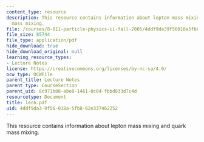```yaml
---
content_type: resource
description: This resource contains information about lepton mass mixing and quark
  mass mixing.
file: /courses/8-811-particle-physics-ii-fall-2005/4ddf9da39f56018a5fb862e337462252_lec6.pdf
file_size: 85744
file_type: application/pdf
hide_download: true
hide_download_original: null
learning_resource_types:
- Lecture Notes
license: https://creativecommons.org/licenses/by-nc-sa/4.0/
ocw_type: OCWFile
parent_title: Lecture Notes
parent_type: CourseSection
parent_uid: 8c971b08-abe8-1461-0c04-fbbd833d7c4d
resourcetype: Document
title: lec6.pdf
uid: 4ddf9da3-9f56-018a-5fb8-62e337462252
---
```

This resource contains information about lepton mass mixing and quark mass mixing.